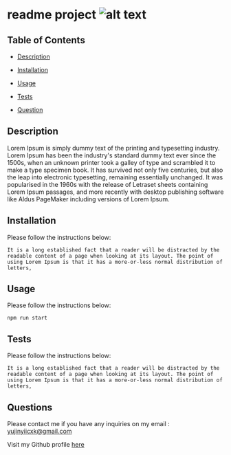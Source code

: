 # readme project ![alt text](https://img.shields.io/badge/MIT-License-green)

## Table of Contents

- [Description](#description)
- [Installation](#installation)
- [Usage](#usage)

- [Tests](#tests)
- [Question](#questions)

## Description

Lorem Ipsum is simply dummy text of the printing and typesetting industry. Lorem Ipsum has been the industry's standard dummy text ever since the 1500s, when an unknown printer took a galley of type and scrambled it to make a type specimen book. It has survived not only five centuries, but also the leap into electronic typesetting, remaining essentially unchanged. It was popularised in the 1960s with the release of Letraset sheets containing Lorem Ipsum passages, and more recently with desktop publishing software like Aldus PageMaker including versions of Lorem Ipsum.

## Installation

Please follow the instructions below:

```
It is a long established fact that a reader will be distracted by the readable content of a page when looking at its layout. The point of using Lorem Ipsum is that it has a more-or-less normal distribution of letters,

```

## Usage

Please follow the instructions below:

```
npm run start

```

## Tests

Please follow the instructions below:

```
It is a long established fact that a reader will be distracted by the readable content of a page when looking at its layout. The point of using Lorem Ipsum is that it has a more-or-less normal distribution of letters,

```

## Questions

Please contact me if you have any inquiries on my email : yujinyiicxk@gmail.com

Visit my Github profile [here](https://github.com/yujinyi)
